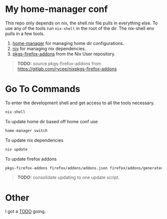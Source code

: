 # My home-manager conf
This repo only depends on nix, the shell.nix file pulls in everything else.
To use any of the tools run `nix-shell` in the root of the dir. The nix-shell env pulls in a few tools.

1. [home-manager](https://nix-community.github.io/home-manager/) for managing home dir configurations.
2. [niv](https://github.com/nmattia/niv) for managing nix dependencies.
3. [pkgs-firefox-addons](https://github.com/nix-community/nur-combined/blob/a6b479f122696aee99dadfe060745efa717259a9/repos/rycee/pkgs/firefox-addons-generator/default.nix) from the Nix User repository.

> **TODO:** source pkgs-firefox-addons from https://gitlab.com/rycee/nixpkgs-firefox-addons

# Go To Commands

To enter the development shell and get access to all the tools necessary.
```sh
nix-shell
```

To update home dir based off home conf use
```sh
home-manager switch
```

To update nix dependencies
```sh
niv update
```

To update firefox addons
```sh
pkgs-firefox-addons firefox/addons/addons.json firefox/addons/generated-firefox-addons.nix
```

> **TODO:** consolidate updating to one update script.

# Other
I got a [TODO](TODO.md) going.
